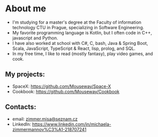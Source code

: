 # About me
 - I'm studying for a master's degree at the Faculty of information technology CTU in Prague, specializing in Software Engineering.
 - My favorite programming language is Kotlin, but I often code in C++, javascript and Python.
 - I have also worked at school with C#, C, bash, Java & Spring Boot, Scala, JavaScript, TypeScript & React, lisp, prolog, and SQL.
 - In my free time, I like to read (mostly fantasy), play video games, and cook.

## My projects:
- SpaceX: https://github.com/Mouseway/Space-X
- Cookbook: https://github.com/Mouseway/Cookbook

## Contacts:
- email: zimmer.misa@seznam.cz
- LinkedIn: https://www.linkedin.com/in/michaela-zimmermannov%C3%A1-218707241

